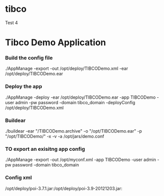 tibco
=====

Test 4

# Tibco Demo Application

### Build the config file
./AppManage -export -out /opt/deploy/TIBCODemo.xml -ear /opt/deploy/TIBCODemo.ear

### Deploy the app
./AppManage -deploy -ear /opt/deploy/TIBCODemo.ear -app TIBCODemo -user admin -pw password -domain tibco_domain -deployConfig /opt/deploy/TIBCODemo.xml

### Buildear
./buildear -ear "/TIBCODemo.archive" -o "/opt/TIBCODemo.ear" -p "/opt/TIBCODemo/" -x -v -a /opt/jars/demo.conf

### TO export an exisitng app config
./AppManage -export -out /opt/myconf.xml -app TIBCODemo -user admin -pw password -domain tibco_domain

### Config xml
/opt/deploy/poi-3.7.1.jar:/opt/deploy/poi-3.9-20121203.jar:
